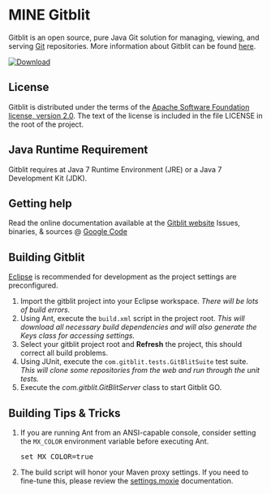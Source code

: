 MINE
Gitblit
=================

Gitblit is an open source, pure Java Git solution for managing, viewing, and serving [Git](http://git-scm.com) repositories.
More information about Gitblit can be found [here](http://gitblit.com).

[ ![Download](https://api.bintray.com/packages/gitblit/releases/stable/images/download.png) ](https://bintray.com/gitblit/releases/stable/_latestVersion)

License
-------

Gitblit is distributed under the terms of the [Apache Software Foundation license, version 2.0](http://www.apache.org/licenses/LICENSE-2.0).
The text of the license is included in the file LICENSE in the root of the project.

Java Runtime Requirement
------------------------------------

Gitblit requires at Java 7 Runtime Environment (JRE) or a Java 7 Development Kit (JDK).

Getting help
------------

Read the online documentation available at the [Gitblit website](http://gitblit.com)
Issues, binaries, & sources @ [Google Code](http://code.google.com/p/gitblit)

Building Gitblit
----------------
[Eclipse](http://eclipse.org) is recommended for development as the project settings are preconfigured.

1. Import the gitblit project into your Eclipse workspace.
*There will be lots of build errors.*
2. Using Ant, execute the `build.xml` script in the project root.
*This will download all necessary build dependencies and will also generate the Keys class for accessing settings.*
3. Select your gitblit project root and **Refresh** the project, this should correct all build problems.
4. Using JUnit, execute the `com.gitblit.tests.GitBlitSuite` test suite.
*This will clone some repositories from the web and run through the unit tests.*
5. Execute the *com.gitblit.GitBlitServer* class to start Gitblit GO.

Building Tips & Tricks
----------------------
1. If you are running Ant from an ANSI-capable console, consider setting the `MX_COLOR` environment variable before executing Ant.<pre>set MX_COLOR=true</pre>
2. The build script will honor your Maven proxy settings.  If you need to fine-tune this, please review the [settings.moxie](http://gitblit.github.io/moxie/settings.html) documentation.
